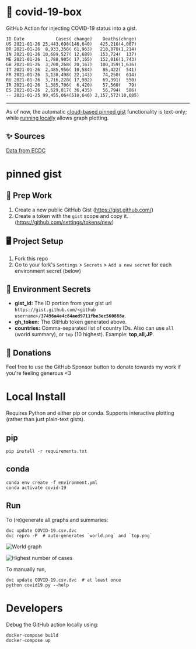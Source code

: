 # 🏥 covid-19-box

GitHub Action for injecting COVID-19 status into a gist.

```
ID Date            Cases( change)    Deaths(chnge)
US 2021-01-26 25,443,698(146,640)   425,216(4,087)
BR 2021-01-26  8,933,356( 61,963)   218,878(1,214)
IN 2021-01-26 10,689,527( 12,689)   153,724(  137)
ME 2021-01-26  1,788,905( 17,165)   152,016(1,743)
GB 2021-01-26  3,700,268( 20,167)   100,359(1,636)
IT 2021-01-26  2,485,956( 10,584)    86,422(  541)
FR 2021-01-26  3,138,498( 22,143)    74,250(  614)
RU 2021-01-26  3,716,228( 17,982)    69,391(  550)
IR 2021-01-26  1,385,706(  6,420)    57,560(   79)
ES 2021-01-26  2,629,817( 36,435)    56,794(  586)
-- 2021-01-25 99,455,064(510,646) 2,157,572(10,685)
```

---

As of now, the automatic [cloud-based pinned gist](#pinned-gist) functionality is text-only;
while [running locally](#local-install) allows graph plotting.

## ✨ Sources

[Data from ECDC](https://www.ecdc.europa.eu/en/publications-data/download-todays-data-geographic-distribution-covid-19-cases-worldwide)

# pinned gist

## 🎒 Prep Work
1. Create a new public GitHub Gist (https://gist.github.com/)
1. Create a token with the `gist` scope and copy it. (https://github.com/settings/tokens/new)

## 🖥 Project Setup
1. Fork this repo
1. Go to your fork's `Settings` > `Secrets` > `Add a new secret` for each environment secret (below)

## 🤫 Environment Secrets
- **gist_id:** The ID portion from your gist url `https://gist.github.com/<github username>/`**`37496a4e4c84aed9711fbe3ec560888a`**.
- **gh_token:** The GitHub token generated above.
- **countries:** Comma-separated list of country IDs. Also can use `all` (world summary), or `top` (10 highest). Example: **top,all,JP**.

## 💸 Donations

Feel free to use the GitHub Sponsor button to donate towards my work if you're feeling generous <3

# Local Install

Requires Python and either pip or conda. Supports interactive plotting (rather than just plain-text gists).

## pip

```
pip install -r requirements.txt
```

## conda

```
conda env create -f environment.yml
conda activate covid-19
```

## Run

To (re)generate all graphs and summaries:

```
dvc update COVID-19.csv.dvc
dvc repro -P  # auto-generates `world.png` and `top.png`
```

![World graph](world.png)

![Highest number of cases](top.png)

To manually run,

```
dvc update COVID-19.csv.dvc  # at least once
python covid19.py --help
```

# Developers

Debug the GitHub action locally using:

```
docker-compose build
docker-compose up
```
